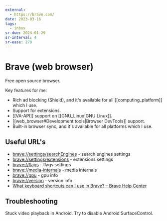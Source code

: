 ```yaml
---
external:
  - https://brave.com/
date: 2023-03-16
tags:
  - inbox
sr-due: 2024-01-29
sr-interval: 4
sr-ease: 270
---
```


# Brave (web browser)

Free open source browser.

Key features for me:

- Rich ad blocking (Shield), and it's available for all [[computing_platform]]
  which I use.
- Support for extensions.
- [[VA-API]] support on [[GNU_Linux|GNU Linux]].
- [[web_browser#Development tools|Browser DevTools]] support.
- Built-in browser sync, and it's available for all platforms which I use.

## Useful URL's

- [brave://settings/searchEngines](brave://settings/searchEngines) - search
  engines settings
- [brave://settings/extensions](brave://settings/extensions) - extensions
  settings
- [brave://flags](brave://flags) - flags settings
- [brave://media-internals](brave://media-internals) - media internals
- [brave://gpu](brave://gpu) - gpu info
- [brave://version](brave://version) - version info
- [What keyboard shortcuts can I use in Brave? – Brave Help Center](https://support.brave.com/hc/en-us/articles/360032272171-What-keyboard-shortcuts-can-I-use-in-Brave-)

## Troubleshooting

Stuck video playback in Android. Try to disable Android SurfaceControl.
